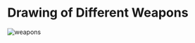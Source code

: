 # Drawing of Different Weapons


![weapons](https://user-images.githubusercontent.com/69077509/89117728-b3e10f00-d4bd-11ea-9bf8-87198c538dac.jpg)

